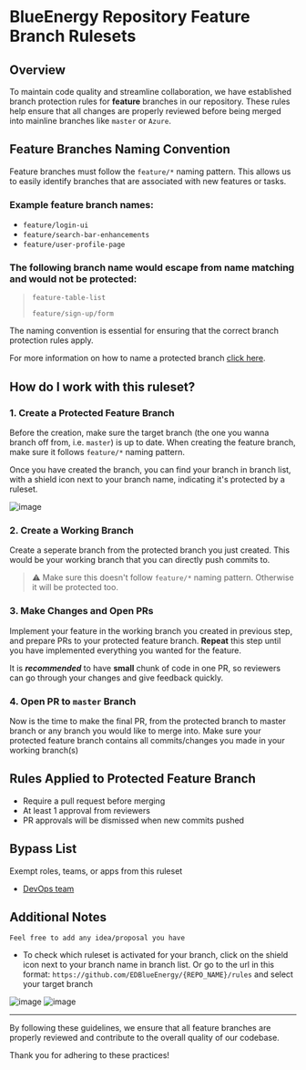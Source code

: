 # BlueEnergy Repository Feature Branch Rulesets 

## Overview

To maintain code quality and streamline collaboration, we have established branch protection rules for **feature** branches in our repository. These rules help ensure that all changes are properly reviewed before being merged into mainline branches like `master` or `Azure`.

## Feature Branches Naming Convention

Feature branches must follow the `feature/*` naming pattern. This allows us to easily identify branches that are associated with new features or tasks.

### Example feature branch names:
  - `feature/login-ui`
  - `feature/search-bar-enhancements`
  - `feature/user-profile-page`

### The following branch name would escape from name matching and would **not be protected**:
  > `feature-table-list`
  >
  > `feature/sign-up/form`

The naming convention is essential for ensuring that the correct branch protection rules apply.

For more information on how to name a protected branch [click here](https://docs.github.com/en/repositories/configuring-branches-and-merges-in-your-repository/managing-rulesets/creating-rulesets-for-a-repository#using-fnmatch-syntax).

## How do I work with this ruleset?

### 1. Create a Protected Feature Branch
Before the creation, make sure the target branch (the one you wanna branch off from, i.e. `master`) is up to date. When creating the feature branch, make sure it follows `feature/*` naming pattern.

Once you have created the branch, you can find your branch in branch list, with a shield icon next to your branch name, indicating it's protected by a ruleset.

![image](https://github.com/user-attachments/assets/d35dd12f-cbe8-4399-b849-5dfcfce73470)


### 2. Create a Working Branch
Create a seperate branch from the protected branch you just created. This would be your working branch that you can directly push commits to.
> ⚠️ Make sure this doesn't follow `feature/*` naming pattern. Otherwise it will be protected too.

### 3. Make Changes and Open PRs
Implement your feature in the working branch you created in previous step, and prepare PRs to your protected feature branch. **Repeat** this step until you have implemented everything you wanted for the feature.

It is ***recommended*** to have **small** chunk of code in one PR, so reviewers can go through your changes and give feedback quickly. 

### 4. Open PR to `master` Branch
Now is the time to make the final PR, from the protected branch to master branch or any branch you would like to merge into. Make sure your protected feature branch contains all commits/changes you made in your working branch(s)

## Rules Applied to Protected Feature Branch
  - Require a pull request before merging
  - At least 1 approval from reviewers
  - PR approvals will be dismissed when new commits pushed

## Bypass List
Exempt roles, teams, or apps from this ruleset
  - [DevOps team](https://github.com/orgs/EDBlueEnergy/teams/devops) 

## Additional Notes
`Feel free to add any idea/proposal you have`
- To check which ruleset is activated for your branch, click on the shield icon next to your branch name in branch list. Or go to the url in this format: `https://github.com/EDBlueEnergy/{REPO_NAME}/rules` and select your target branch

![image](https://github.com/user-attachments/assets/c087ca34-ff34-4780-ae4e-94020c14eefa)
![image](https://github.com/user-attachments/assets/0a7f3d0a-9c25-4e22-ae76-fd85bf9bf81a)


---

By following these guidelines, we ensure that all feature branches are properly reviewed and contribute to the overall quality of our codebase.

Thank you for adhering to these practices!

